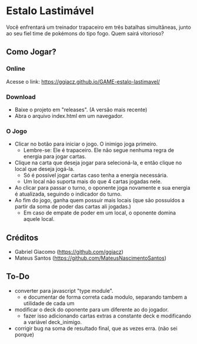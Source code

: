 # **Estalo Lastimável**
Você enfrentará um treinador trapaceiro em três batalhas simultâneas, junto ao seu fiel time de pokémons do tipo fogo. Quem sairá vitorioso?

## Como Jogar?

### Online
Acesse o link: https://ggiacz.github.io/GAME-estalo-lastimavel/

### Download
- Baixe o projeto em "releases". (A versão mais recente)
- Abra o arquivo index.html em um navegador.

### O Jogo
- Clicar no botão para iniciar o jogo. O inimigo joga primeiro.
    - Lembre-se: Ele é trapaceiro. Ele não segue nenhuma regra de energia para jogar cartas.
- Clique na carta que deseja jogar para selecioná-la, e então clique no local que deseja jogá-la.
    - Só é possível jogar cartas caso tenha a energia necessária.
    - Um local não suporta mais do que 4 cartas jogadas nele.
- Ao clicar para passar o turno, o oponente joga novamente e sua energia é atualizada, seguindo o indicador do turno.
- Ao fim do jogo, ganha quem possuir mais locais (que são possuídos a partir da soma de poder das cartas ali jogadas.)
    - Em caso de empate de poder em um local, o oponente domina aquele local.

## Créditos
- Gabriel Giacomo (https://github.com/ggiacz)
- Mateus Santos (https://github.com/MateusNascimentoSantos)

## To-Do
- converter para javascript "type module".
    - e documentar de forma correta cada modulo, separando tambem a utilidade de cada um
- modificar o deck do oponente para um diferente ao do jogador.
    - fazer isso adicionando cartas extras a constante deck e modificando a variável deck_inimigo.
- corrigir bug na soma de resultado final, que as vezes erra. (não sei porque)
